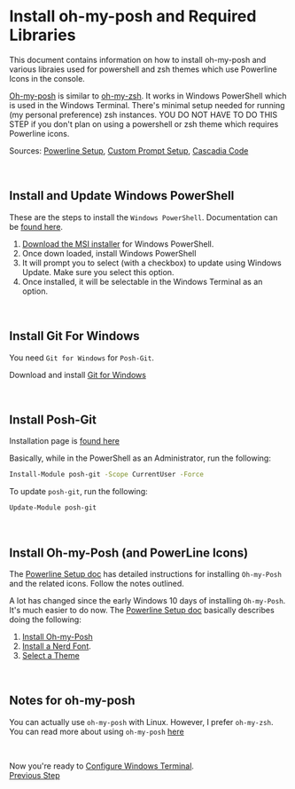 # Install oh-my-posh and Required Libraries

This document contains information on how to install oh-my-posh and various libraies used for powershell and zsh themes which use Powerline Icons in the console.

[Oh-my-posh](https://ohmyposh.dev/) is similar to [oh-my-zsh](https://ohmyz.sh/). It works in Windows PowerShell which is used in the Windows Terminal. There's minimal setup needed for running (my personal preference) zsh instances. YOU DO NOT HAVE TO DO THIS STEP if you don't plan on using a powershell or zsh theme which requires Powerline icons. 

Sources: [Powerline Setup](https://docs.microsoft.com/en-us/windows/terminal/tutorials/powerline-setup), [Custom Prompt Setup](https://learn.microsoft.com/en-us/windows/terminal/tutorials/custom-prompt-setup), [Cascadia Code](https://github.com/microsoft/cascadia-code)

<br/>

## Install and Update Windows PowerShell

These are the steps to install the `Windows PowerShell`. Documentation can be [found here](https://learn.microsoft.com/en-us/powershell/scripting/install/installing-powershell-on-windows).

1. [Download the MSI installer](https://learn.microsoft.com/en-us/powershell/scripting/install/installing-powershell-on-window) for Windows PowerShell. 
2. Once down loaded, install Windows PowerShell
3. It will prompt you to select (with a checkbox) to update using Windows Update. Make sure you select this option.
4. Once installed, it will be selectable in the Windows Terminal as an option.

<br/>

## Install Git For Windows

You need `Git for Windows` for `Posh-Git`.

Download and install [Git for Windows](https://git-scm.com/downloads)

<br/>

## Install Posh-Git

Installation page is [found here](https://github.com/dahlbyk/posh-git#installation)

Basically, while in the PowerShell as an Administrator, run the following:

```sh
Install-Module posh-git -Scope CurrentUser -Force
```

To update `posh-git`, run the following:

```sh
Update-Module posh-git
```

<br/>

## Install Oh-my-Posh (and PowerLine Icons)

The [Powerline Setup doc](https://docs.microsoft.com/en-us/windows/terminal/tutorials/powerline-setup) has detailed instructions for installing `Oh-my-Posh` and the related icons. Follow the notes outlined.

A lot has changed since the early Windows 10 days of installing `Oh-my-Posh`. It's much easier to do now. The [Powerline Setup doc](https://docs.microsoft.com/en-us/windows/terminal/tutorials/powerline-setup) basically describes doing the following:

1. [Install Oh-my-Posh](https://ohmyposh.dev/docs/installation/windows)
2. [Install a Nerd Font](https://ohmyposh.dev/docs/installation/fonts).
3. [Select a Theme](https://ohmyposh.dev/docs/themes)

<br/>

## Notes for oh-my-posh

You can actually use `oh-my-posh` with Linux. However, I prefer `oh-my-zsh`. You can read more about using `oh-my-posh` [here](https://learn.microsoft.com/en-us/windows/terminal/tutorials/custom-prompt-setup#set-up-powerline-in-wsl-ubuntu)

<br/>

Now you're ready to [Configure Windows Terminal](https://github.com/scott-knight/linux-on-windows-11/blob/main/configure-windows-terminal.md).
<br/>[Previous Step](https://github.com/scott-knight/linux-on-windows-11/blob/main/install-windows-terminal.md)
